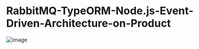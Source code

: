 # RabbitMQ-TypeORM-Node.js-Event-Driven-Architecture-on-Product

![image](https://github.com/Vinexy/RabbitMQ-TypeORM-Node.js-Event-Driven-Architecture-on-Product/assets/85889196/e9915db1-6d9f-445d-9f9e-714410215cba)
